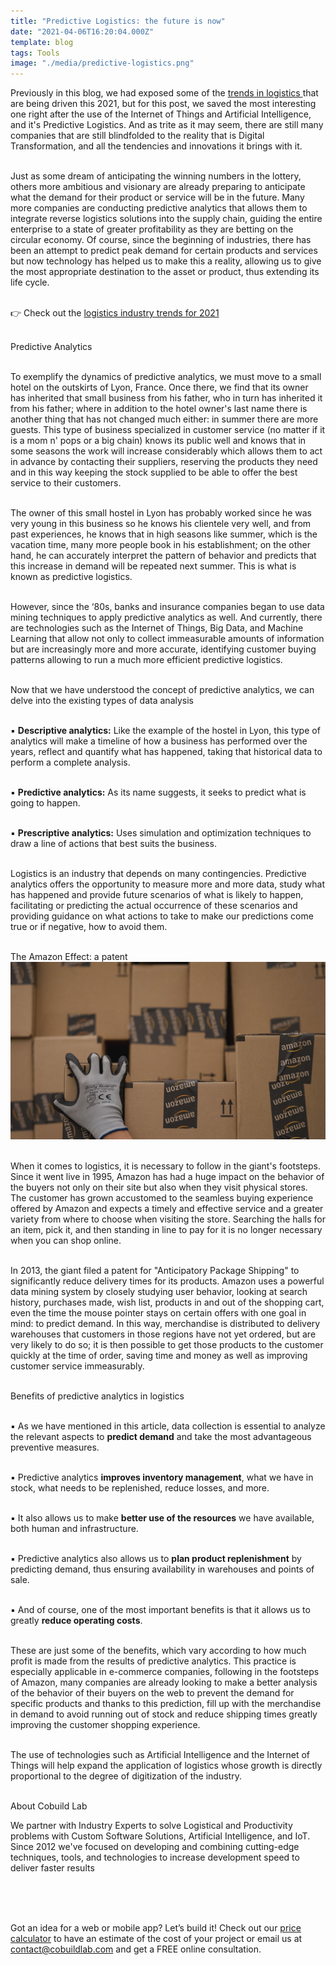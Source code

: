 ```yaml
---
title: "Predictive Logistics: the future is now"
date: "2021-04-06T16:20:04.000Z"
template: blog
tags: Tools
image: "./media/predictive-logistics.png"
---
```


Previously in this blog, we had exposed some of the <a target="_blank" href="https://cobuildlab.com/blog/logistics-industry-trends-for-2021/"> trends in logistics </a> that are being driven this 2021, but for this post, we saved the most interesting one right after the use of the Internet of Things and Artificial Intelligence, and it's Predictive Logistics. And as trite as it may seem, there are still many companies that are still blindfolded to the reality that is Digital Transformation, and all the tendencies and innovations it brings with it. <br> </br>

Just as some dream of anticipating the winning numbers in the lottery, others more ambitious and visionary are already preparing to anticipate what the demand for their product or service will be in the future. Many more companies are conducting predictive analytics that allows them to integrate reverse logistics solutions into the supply chain, guiding the entire enterprise to a state of greater profitability as they are betting on the circular economy. Of course, since the beginning of industries, there has been an attempt to predict peak demand for certain products and services but now technology has helped us to make this a reality, allowing us to give the most appropriate destination to the asset or product, thus extending its life cycle. <br> </br>

<title-6 align="centered"> 👉 Check out the <a target="_blank" href="https://cobuildlab.com/blog/logistics-industry-trends-for-2021-part-2/"> logistics industry trends for 2021 </a> </title-6>  <br> </br>



<title-3 align="centered"> Predictive Analytics </title-3> <br> </br>

To exemplify the dynamics of predictive analytics, we must move to a small hotel on the outskirts of Lyon, France. Once there, we find that its owner has inherited that small business from his father, who in turn has inherited it from his father; where in addition to the hotel owner's last name there is another thing that has not changed much either: in summer there are more guests. This type of business specialized in customer service (no matter if it is a mom n' pops or a big chain) knows its public well and knows that in some seasons the work will increase considerably which allows them to act in advance by contacting their suppliers, reserving the products they need and in this way keeping the stock supplied to be able to offer the best service to their customers. <br> </br>  

The owner of this small hostel in Lyon has probably worked since he was very young in this business so he knows his clientele very well, and from past experiences, he knows that in high seasons like summer, which is the vacation time, many more people book in his establishment; on the other hand, he can accurately interpret the pattern of behavior and predicts that this increase in demand will be repeated next summer.  This is what is known as predictive logistics. <br> </br>


However, since the ‘80s, banks and insurance companies began to use data mining techniques to apply predictive analytics as well. And currently, there are technologies such as the Internet of Things, Big Data, and Machine Learning that allow not only to collect immeasurable amounts of information but are increasingly more and more accurate, identifying customer buying patterns allowing to run a much more efficient predictive logistics.  <br> </br>

Now that we have understood the concept of predictive analytics, we can delve into the existing types of data analysis <br> </br>

▪️ **Descriptive analytics:** Like the example of the hostel in Lyon, this type of analytics will make a timeline of how a business has performed over the years, reflect and quantify what has happened, taking that historical data to perform a complete analysis. <br> </br>

▪️ **Predictive analytics:** As its name suggests, it seeks to predict what is going to happen.  <br> </br>

▪️ **Prescriptive analytics:** Uses simulation and optimization techniques to draw a line of actions that best suits the business.  <br> </br>


Logistics is an industry that depends on many contingencies. Predictive analytics offers the opportunity to measure more and more data, study what has happened and provide future scenarios of what is likely to happen, facilitating or predicting the actual occurrence of these scenarios and providing guidance on what actions to take to make our predictions come true or if negative, how to avoid them. <br> </br>


<title-3 align="centered"> The Amazon Effect: a patent </title-3>
<img src="./media/predictive-logistics-1.png"> <br> </br>

When it comes to logistics, it is necessary to follow in the giant's footsteps. Since it went live in 1995, Amazon has had a huge impact on the behavior of the buyers not only on their site but also when they visit physical stores. The customer has grown accustomed to the seamless buying experience offered by Amazon and expects a timely and effective service and a greater variety from where to choose when visiting the store. Searching the halls for an item, pick it, and then standing in line to pay for it is no longer necessary when you can shop online. <br> </br>

In 2013, the giant filed a patent for "Anticipatory Package Shipping" to significantly reduce delivery times for its products. Amazon uses a powerful data mining system by closely studying user behavior, looking at search history, purchases made, wish list, products in and out of the shopping cart, even the time the mouse pointer stays on certain offers with one goal in mind: to predict demand. In this way, merchandise is distributed to delivery warehouses that customers in those regions have not yet ordered, but are very likely to do so; it is then possible to get those products to the customer quickly at the time of order, saving time and money as well as improving customer service immeasurably. <br> </br>


<title-3 align="centered"> Benefits of predictive analytics in logistics </title-3> <br> </br>

▪️ As we have mentioned in this article, data collection is essential to analyze the relevant aspects to **predict demand** and take the most advantageous preventive measures. <br> </br>

▪️ Predictive analytics **improves inventory management**, what we have in stock, what needs to be replenished, reduce losses, and more. <br> </br>

▪️ It also allows us to make **better use of the resources** we have available, both human and infrastructure. <br> </br>

▪️ Predictive analytics also allows us to **plan product replenishment** by predicting demand, thus ensuring availability in warehouses and points of sale. <br> </br>

▪️ And of course, one of the most important benefits is that it allows us to greatly **reduce operating costs**.  <br> </br>
 

These are just some of the benefits, which vary according to how much profit is made from the results of predictive analytics. This practice is especially applicable in e-commerce companies, following in the footsteps of Amazon, many companies are already looking to make a better analysis of the behavior of their buyers on the web to prevent the demand for specific products and thanks to this prediction, fill up with the merchandise in demand to avoid running out of stock and reduce shipping times greatly improving the customer shopping experience.  <br> </br>

The use of technologies such as Artificial Intelligence and the Internet of Things will help expand the application of logistics whose growth is directly proportional to the degree of digitization of the industry.   <br> </br>



<title-5 align="left"> About Cobuild Lab </title-5>

We partner with Industry Experts to solve Logistical and Productivity problems with Custom Software Solutions, Artificial Intelligence, and IoT.  Since 2012 we've focused on developing and combining cutting-edge techniques, tools, and technologies to increase development speed to deliver faster results <br> </br>

<youtube-video id="5fbYxQNgJ7s&"></youtube-video>  <br> </br>

Got an idea for a web or mobile app? Let’s build it! Check out our <a target="_blank" href="https://cobuildlab.com/price-calculator/">  price calculator</a> to have an estimate of the cost of your project or email us at contact@cobuildlab.com and get a FREE online consultation. 



